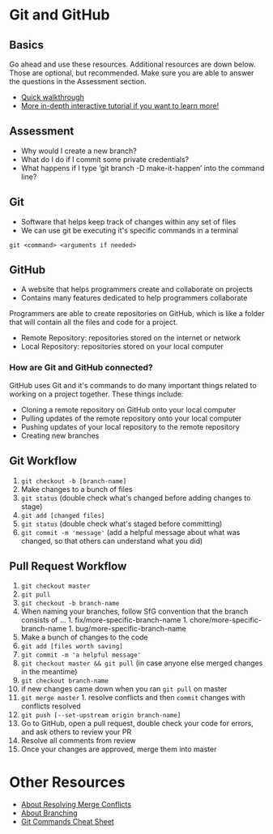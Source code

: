 # Git and GitHub
## Basics
Go ahead and use these resources. Additional resources are down below. Those are optional, but recommended. Make sure you are able to answer the questions in the Assessment section.
* [Quick walkthrough](https://guides.github.com/activities/hello-world/)
* [More in-depth interactive tutorial if you want to learn more!](https://learngitbranching.js.org/)

## Assessment
* Why would I create a new branch?
* What do I do if I commit some private credentials?
* What happens if I type ‘git branch -D make-it-happen’ into the command line?
  
## Git
- Software that helps keep track of changes within any set of files
- We can use git be executing it's specific commands in a terminal 
```
git <command> <arguments if needed>
```

## GitHub
- A website that helps programmers create and collaborate on projects
- Contains many features dedicated to help programmers collaborate
  
Programmers are able to create repositories on GitHub, which is like a folder that will contain all the files and code for a project.
- Remote Repository: repositories stored on the internet or network
- Local Repository: repositories stored on your local computer
  
### How are Git and GitHub connected?
GitHub uses Git and it's commands to do many important things related to working on a project together. These things include:
- Cloning a remote repository on GitHub onto your local computer
- Pulling updates of the remote repository onto your local computer
- Pushing updates of your local repository to the remote repository
- Creating new branches

## Git Workflow
1. `git checkout -b [branch-name]`
1. Make changes to a bunch of files
1. `git status` (double check what's changed before adding changes to stage)
1. `git add [changed files]`
1. `git status` (double check what's staged before committing)
1. `git commit -m 'message'` (add a helpful message about what was changed, so that others can understand what you did)

## Pull Request Workflow
1. `git checkout master`
1. `git pull`
1. `git checkout -b branch-name`
  1. When naming your branches, follow SfG convention that the branch consists of ...
    1. fix/more-specific-branch-name
    1. chore/more-specific-branch-name
    1. bug/more-specific-branch-name
1. Make a bunch of changes to the code
1. `git add [files worth saving]`
1. `git commit -m 'a helpful message'`
1. `git checkout master && git pull` (in case anyone else merged changes in the meantime)
1. `git checkout branch-name`
  1. if new changes came down when you ran `git pull` on master
  1. `git merge master`
    1. resolve conflicts and then `commit` changes with conflicts resolved
1. `git push [--set-upstream origin branch-name]`
1. Go to GitHub, open a pull request, double check your code for errors, and ask others to review your PR
1. Resolve all comments from review
1. Once your changes are approved, merge them into master

# Other Resources
- [About Resolving Merge Conflicts](https://help.github.com/articles/resolving-a-merge-conflict-using-the-command-line/)
- [About Branching](https://git-scm.com/book/en/v2/Git-Branching-Basic-Branching-and-Merging)
- [Git Commands Cheat Sheet](https://education.github.com/git-cheat-sheet-education.pdf)